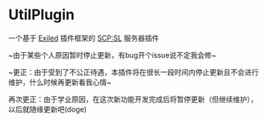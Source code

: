 # UtilPlugin

一个基于 [Exiled](https://github.com/Exiled-Team/EXILED) 插件框架的 [SCP:SL](https://scpslgame.com/) 服务器插件

~由于某些个人原因暂时停止更新，有bug开个issue说不定我会修~

~更正：由于受到了不公正待遇，本插件将在很长一段时间内停止更新且不会进行维护，什么时候再更新看我心情~

再次更正：由于学业原因，在这次新功能开发完成后将暂停更新（但继续维护），以后就随缘更新吧(doge)
